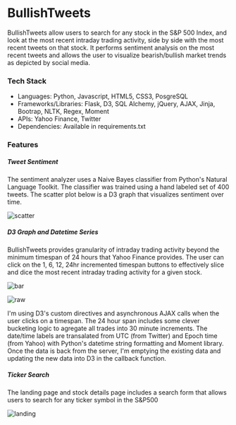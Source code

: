 # BullishTweets

BullishTweets allow users to search for any stock in the S&P 500 Index, and look at the most recent intraday trading activity, side by side with the most recent tweets on that stock. It performs sentiment analysis on the most recent tweets and allows the user to visualize bearish/bullish market trends as depicted by social media. 

### Tech Stack
* Languages: Python, Javascript, HTML5, CSS3, PosgreSQL
* Frameworks/Libraries: Flask, D3, SQL Alchemy, jQuery, AJAX, Jinja, Bootrap, NLTK, Regex, Moment
* APIs: Yahoo Finance, Twitter
* Dependencies: Available in requirements.txt

### Features
##### Tweet Sentiment
The sentiment analyzer uses a Naive Bayes classifier from Python's Natural Language Toolkit. The classifier was trained using a hand labeled set of 400 tweets. The scatter plot below is a D3 graph that visualizes sentiment over time.

![scatter](https://github.com/lachilles/HBProject/blob/master/static/images/scatter.png)

##### D3 Graph and Datetime Series
BullishTweets provides granularity of intraday trading activity beyond the minimum timespan of 24 hours that Yahoo Finance provides. The user can click on the 1, 6, 12, 24hr incremented timespan buttons to effectively slice and dice the most recent intraday trading activity for a given stock. 

![bar](https://github.com/lachilles/HBProject/blob/master/static/images/bar.png)

![raw](https://github.com/lachilles/HBProject/blob/master/static/images/raw.png)

I'm using D3's custom directives and asynchronous AJAX calls when the user clicks on a timespan. The 24 hour span includes some clever bucketing logic to agregate all trades into 30 minute increments. The date/time labels are transalated from UTC (from Twitter) and Epoch time (from Yahoo) with Python's datetime string formatting and Moment library. Once the data is back from the server, I'm emptying the existing data and updating the new data into D3 in the callback function.

##### Ticker Search
The landing page and stock details page includes a search form that allows users to search for any ticker symbol in the S&P500

![landing](https://github.com/lachilles/HBProject/blob/master/static/images/landing.png)


